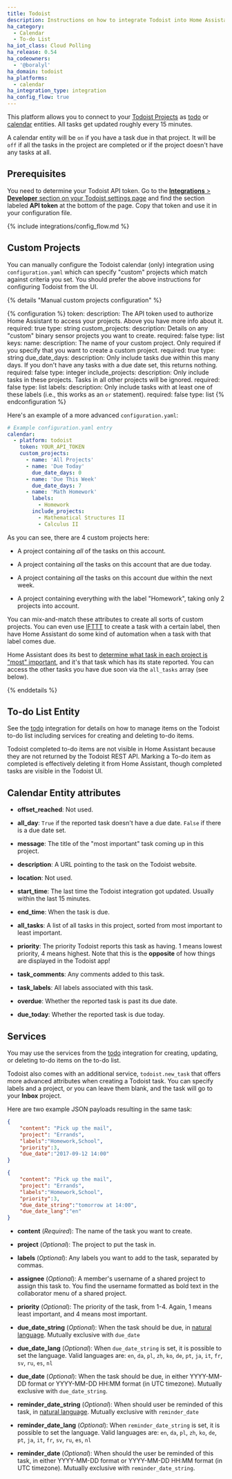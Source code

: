 ```yaml
---
title: Todoist
description: Instructions on how to integrate Todoist into Home Assistant.
ha_category:
  - Calendar
  - To-do List
ha_iot_class: Cloud Polling
ha_release: 0.54
ha_codeowners:
  - '@boralyl'
ha_domain: todoist
ha_platforms:
  - calendar
ha_integration_type: integration
ha_config_flow: true
---
```


This platform allows you to connect to your [Todoist Projects](https://todoist.com) as [todo](/integrations/todo/) or [calendar](/integrations/calendar/) entities. All tasks get updated roughly every 15 minutes.


A calendar entity will be `on` if you have a task due in that project. It will be `off` if all the tasks in the project are completed or if the project doesn't have any tasks at all. 

## Prerequisites

You need to determine your Todoist API token. Go to the [**Integrations** > **Developer** section on your Todoist settings page](https://todoist.com/app/settings/integrations/developer) and find the section labeled **API token** at the bottom of the page. Copy that token and use it in your configuration file.

{% include integrations/config_flow.md %}

## Custom Projects

You can manually configure the Todoist calendar (only) integration using `configuration.yaml` which can specify "custom" projects which match against criteria you set. You should
prefer the above instructions for configuring Todoist from the UI.

{% details "Manual custom projects configuration" %}

{% configuration %}
token:
  description: The API token used to authorize Home Assistant to access your projects. Above you have more info about it.
  required: true
  type: string
custom_projects:
  description: Details on any "custom" binary sensor projects you want to create.
  required: false
  type: list
  keys:
    name:
      description: The name of your custom project. Only required if you specify that you want to create a custom project.
      required: true
      type: string
    due_date_days:
      description: Only include tasks due within this many days. If you don't have any tasks with a due date set, this returns nothing.
      required: false
      type: integer
    include_projects:
      description: Only include tasks in these projects. Tasks in all other projects will be ignored.
      required: false
      type: list
    labels:
      description: Only include tasks with at least one of these labels (i.e., this works as an `or` statement).
      required: false
      type: list
{% endconfiguration %}

Here's an example of a more advanced `configuration.yaml`:

```yaml
# Example configuration.yaml entry
calendar:
  - platform: todoist
    token: YOUR_API_TOKEN
    custom_projects:
      - name: 'All Projects'
      - name: 'Due Today'
        due_date_days: 0
      - name: 'Due This Week'
        due_date_days: 7
      - name: 'Math Homework'
        labels:
          - Homework
        include_projects:
          - Mathematical Structures II
          - Calculus II
```

As you can see, there are 4 custom projects here:

- A project containing *all* of the tasks on this account.

- A project containing *all* the tasks on this account that are due today.

- A project containing *all* the tasks on this account due within the next week.

- A project containing everything with the label "Homework", taking only 2 projects into account.

You can mix-and-match these attributes to create all sorts of custom projects. You can even use [IFTTT](https://ifttt.com/todoist) to create a task with a certain label, then have Home Assistant do some kind of automation when a task with that label comes due.

Home Assistant does its best to [determine what task in each project is "most" important](https://github.com/home-assistant/home-assistant/blob/master/homeassistant/components/todoist/calendar.py), and it's that task which has its state reported. You can access the other tasks you have due soon via the `all_tasks` array (see below).

{% enddetails %}

## To-do List Entity

See the [todo](/integrations/todo/) integration for details on how to manage
items on the Todoist to-do list including services for creating and
deleting to-do items.

Todoist completed to-do items are not visible in Home Assistant because they
are not returned by the Todoist REST API. Marking a To-do item as completed is
effectively deleting it from Home Assistant, though completed tasks are visible in
the Todoist UI.

## Calendar Entity attributes

 - **offset_reached**: Not used.

 - **all_day**: `True` if the reported task doesn't have a due date. `False` if there is a due date set.

 - **message**: The title of the "most important" task coming up in this project.

 - **description**: A URL pointing to the task on the Todoist website.

 - **location**: Not used.

 - **start_time**: The last time the Todoist integration got updated. Usually within the last 15 minutes.

 - **end_time**: When the task is due.

- **all_tasks**: A list of all tasks in this project, sorted from most important to least important.

- **priority**: The priority Todoist reports this task as having. 1 means lowest priority, 4 means highest. Note that this is the **opposite** of how things are displayed in the Todoist app!

- **task_comments**: Any comments added to this task.

- **task_labels**: All labels associated with this task.

- **overdue**: Whether the reported task is past its due date.

- **due_today**: Whether the reported task is due today.

## Services

You may use the services from the [todo](/integrations/todo/) integration for
creating, updating, or deleting to-do items on the to-do list.

Todoist also comes with an additional service, `todoist.new_task` that offers
more advanced attributes when creating a Todoist task. You can specify labels
and a project, or you can leave them blank, and the task will go to your
**Inbox** project.

Here are two example JSON payloads resulting in the same task:

```json
{
    "content": "Pick up the mail",
    "project": "Errands",
    "labels":"Homework,School",
    "priority":3,
    "due_date":"2017-09-12 14:00"
}
```

```json
{
    "content": "Pick up the mail",
    "project": "Errands",
    "labels":"Homework,School",
    "priority":3,
    "due_date_string":"tomorrow at 14:00",
    "due_date_lang":"en"
}
```

- **content** (*Required*): The name of the task you want to create.

- **project** (*Optional*): The project to put the task in.

- **labels** (*Optional*): Any labels you want to add to the task, separated by commas.

- **assignee** (*Optional*): A member's username of a shared project to assign this task to. You find the username formatted as bold text in the collaborator menu of a shared project. 

- **priority** (*Optional*): The priority of the task, from 1-4. Again, 1 means least important, and 4 means most important.

- **due_date_string** (*Optional*): When the task should be due, in [natural language](https://get.todoist.help/hc/articles/205325931-Dates-and-Times). Mutually exclusive with `due_date`

- **due_date_lang** (*Optional*): When `due_date_string` is set, it is possible to set the language.
  Valid languages are: `en`, `da`, `pl`, `zh`, `ko`, `de`, `pt`, `ja`, `it`, `fr`, `sv`, `ru`, `es`, `nl`

- **due_date** (*Optional*): When the task should be due, in either YYYY-MM-DD format or YYYY-MM-DD HH:MM format  (in UTC timezone). Mutually exclusive with `due_date_string`.

- **reminder_date_string** (*Optional*):  When should user be reminded of this task, in [natural language](https://get.todoist.help/hc/articles/205325931-Dates-and-Times). Mutually exclusive with `reminder_date`

- **reminder_date_lang** (*Optional*): When `reminder_date_string` is set, it is possible to set the language.
  Valid languages are: `en`, `da`, `pl`, `zh`, `ko`, `de`, `pt`, `ja`, `it`, `fr`, `sv`, `ru`, `es`, `nl`

- **reminder_date** (*Optional*): When should the user be reminded of this task, in either YYYY-MM-DD format or YYYY-MM-DD HH:MM format (in UTC timezone). Mutually exclusive with `reminder_date_string`.